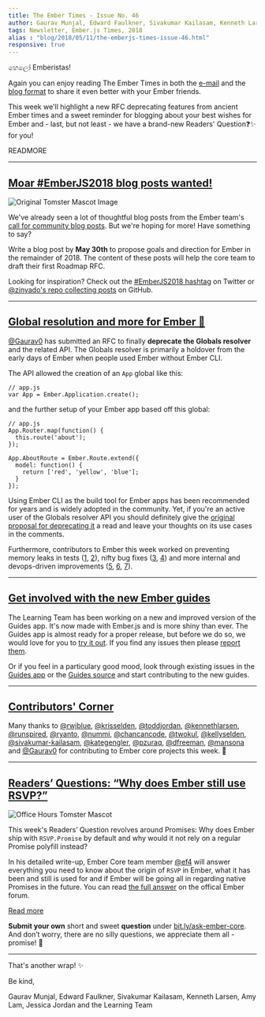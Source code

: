 ```yaml
---
title: The Ember Times - Issue No. 46
author: Gaurav Munjal, Edward Faulkner, Sivakumar Kailasam, Kenneth Larsen, Amy Lam, Jessica Jordan
tags: Newsletter, Ember.js Times, 2018
alias : "blog/2018/05/11/the-emberjs-times-issue-46.html"
responsive: true
---
```


හෙලෝ Emberistas!

Again you can enjoy reading The Ember Times in both the [e-mail](https://the-emberjs-times.ongoodbits.com/2018/05/11/issue-46) and the [blog format](https://emberjs.com/blog/2018/05/11/the-emberjs-times-issue-46.html) to share it even better with your Ember friends.

This week we'll highlight a new RFC deprecating features from ancient Ember times and a sweet reminder for blogging about your best wishes for Ember and - last, but not least - we have a brand-new Readers' Question❓✨ for you!

READMORE

---

## [Moar #EmberJS2018 blog posts wanted!](https://emberjs.com/blog/2018/05/02/ember-2018-roadmap-call-for-posts.html)

<div class="blog-row">
  <img class="float-left small transparent padded" alt="Original Tomster Mascot Image" title="Tomster loves your blog posts about Ember.js" src="/images/tomsters/original.png" />

  <p>We've already seen a lot of thoughtful blog posts from the Ember team's <a href="https://emberjs.com/blog/2018/05/02/ember-2018-roadmap-call-for-posts.html" target="cta-blogs">call for community blog posts</a>. But we're hoping for more! Have something to say?</p>

<p>Write a blog post by <strong>May 30th</strong> to propose goals and direction for Ember in the remainder of 2018. The content of these posts will help the core team to draft their first Roadmap RFC.</p>
</div>

Looking for inspiration? Check out the [#EmberJS2018 hashtag](https://twitter.com/search?q=%23EmberJS2018) on Twitter or [@zinyado's repo collecting posts](https://github.com/zinyando/emberjs2018-posts) on GitHub.

---

## [Global resolution and more for Ember 🐹](https://github.com/emberjs/rfcs/pull/331)

[@Gaurav0](https://github.com/Gaurav0) has submitted an RFC to finally **deprecate the Globals resolver** and the related API. The Globals resolver is primarily a holdover from the early days of Ember when people used Ember without Ember CLI.

The API allowed the creation of an `App` global like this:

```
// app.js
var App = Ember.Application.create();
```

and the further setup of your Ember app based off this global:

```
// app.js
App.Router.map(function() {
  this.route('about');
});

App.AboutRoute = Ember.Route.extend({
  model: function() {
    return ['red', 'yellow', 'blue'];
  }
});
```

Using Ember CLI as the build tool for Ember apps has been recommended for years and is widely adopted in the community. Yet, if you're an active user of the Globals resolver API you should definitely give the [original proposal for deprecating it](https://github.com/emberjs/rfcs/pull/331) a read and leave your thoughts on its use cases in the comments.


Furthermore, contributors to Ember this week worked on preventing memory leaks in tests ([1](https://github.com/emberjs/ember.js/pull/16620), [2](https://github.com/emberjs/ember-qunit/pull/328)), nifty bug fixes ([3](https://github.com/emberjs/ember.js/pull/16615), [4](https://github.com/emberjs/ember.js/pull/16613)) and more internal and devops-driven improvements ([5](https://github.com/emberjs/ember.js/pull/16617), [6](https://github.com/emberjs/ember.js/pull/16616), [7](https://github.com/emberjs/ember.js/pull/16582)).

---

## [Get involved with the new Ember guides](https://emberguides.stonecircle.io/release/)
The Learning Team has been working on a new and improved version of the Guides app. It's now made with Ember.js and is more shiny than ever. The Guides app is almost ready for a proper release, but before we do so, we would love for you to [try it out](https://emberguides.stonecircle.io/release/). If you find any issues then please [report them](https://github.com/ember-learn/guides-app/issues).

Or if you feel in a particulary good mood, look through existing issues in the [Guides app](https://github.com/ember-learn/guides-app/issues) or the [Guides source](https://github.com/ember-learn/guides-source/issues) and start contributing to the new guides.

---

## [Contributors' Corner](https://guides.emberjs.com/v3.1.0/contributing/repositories/)

Many thanks to <a href="https://github.com/rwjblue" target="gh-user">@rwjblue</a>, <a href="https://github.com/krisselden" target="gh-user">@krisselden</a>, <a href="https://github.com/toddjordan" target="gh-user">@toddjordan</a>, <a href="https://github.com/kennethlarsen" target="gh-user">@kennethlarsen</a>, <a href="https://github.com/runspired" target="gh-user">@runspired</a>, <a href="https://github.com/ryanto" target="gh-user">@ryanto</a>, <a href="https://github.com/nummi" target="gh-user">@nummi</a>, <a href="https://github.com/chancancode" target="gh-user">@chancancode</a>, <a href="https://github.com/twokul" target="gh-user">@twokul</a>, <a href="https://github.com/kellyselden" target="gh-user">@kellyselden</a>, <a href="https://github.com/sivakumar-kailasam" target="gh-user">@sivakumar-kailasam</a>, <a href="https://github.com/kategengler" target="gh-user">@kategengler</a>, <a href="https://github.com/pzuraq" target="gh-user">@pzuraq</a>, <a href="https://github.com/dfreeman" target="gh-user">@dfreeman</a>, <a href="https://github.com/mansona" target="gh-user">@mansona</a> and <a href="https://github.com/Gaurav0" target="gh-user">@Gaurav0</a> for contributing to Ember core projects this week. 💖

---

## [Readers’ Questions: “Why does Ember still use RSVP?”](https://discuss.emberjs.com/t/readers-questions-why-does-ember-still-use-rsvp/14736)

<div class="blog-row">
  <img class="float-right small transparent padded" alt="Office Hours Tomster Mascot" title="Readers' Questions" src="/images/tomsters/officehours.png" />

  <p>This week's Readers’ Question revolves around Promises: Why does Ember ship with <code>RSVP.Promise</code> by default and why would it not rely on a regular Promise polyfill instead?</p>

<p>In his detailed write-up, Ember Core team member <a href="https://github.com/ef4" target="gh-user">@ef4</a> will answer everything you need to know about the origin of <code>RSVP</code> in Ember, what it has been and still is used for and if Ember will be going all in regarding native Promises in the future.
You can read <a href="https://discuss.emberjs.com/t/readers-questions-why-does-ember-still-use-rsvp/14736" target="embertimesq">the full answer</a> on the offical Ember forum.</p>
</div>

<div class="blog-row">
<a class="ember-button ember-button--centered" href="https://discuss.emberjs.com/t/readers-questions-why-does-ember-still-use-rsvp/14736" target="embertimesq">Read more</a>
</div>

**Submit your own** short and sweet **question** under [bit.ly/ask-ember-core](https://bit.ly/ask-ember-core). And don’t worry, there are no silly questions, we appreciate them all - promise! 🤞

---

That's another wrap!  ✨

Be kind,

Gaurav Munjal, Edward Faulkner, Sivakumar Kailasam, Kenneth Larsen, Amy Lam, Jessica Jordan and the Learning Team
